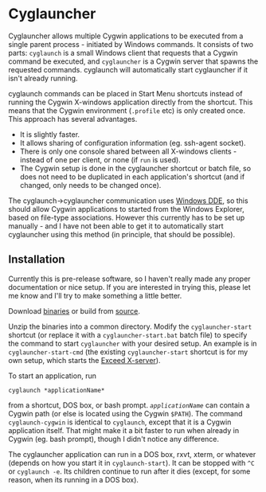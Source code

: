 Cyglauncher
===========

Cyglauncher allows multiple Cygwin applications to be executed from a single
parent process - initiated by Windows commands. It consists of two parts:
`cyglaunch` is a small Windows client that requests that a Cygwin
command be executed, and `cyglauncher` is a Cygwin server that
spawns the requested commands. cyglaunch will automatically start cyglauncher
if it isn't already running.

cyglaunch commands can be placed in Start Menu shortcuts instead of running
the Cygwin X-windows application directly from the shortcut.
This means that the Cygwin environment (`.profile` etc) is only created once.
This approach has several advantages.

  - It is slightly faster.
  - It allows sharing of configuration information (eg. ssh-agent socket).
  - There is only one console shared between all X-windows clients -
instead of one per client, or none (if `run` is used).
  - The Cygwin setup is done in the cyglauncher shortcut or batch file, so
does not need to be duplicated in each application's shortcut
(and if changed, only needs to be changed once).

The cyglaunch&#8594;cyglauncher communication uses [Windows DDE](http://msdn.microsoft.com/library/en-us/winui/winui/windowsuserinterface/dataexchange/dynamicdataexchangemanagementlibrary.asp"),
so this should allow Cygwin applications to started from the Windows Explorer,
based on file-type associations. However this currently has to be set up
manually - and I have not been able to get it to automatically start
cyglauncher using this method (in principle, that should be possible).

## Installation

Currently this is pre-release software, so I haven't really made any proper
documentation or nice setup. If you are interested in trying this, please
let me know and I'll try to make something a little better.

Download [binaries](https://hepunx.rl.ac.uk/~adye/software/cygwin/cyglauncher.zip) or build from [source](https://github.com/timadye/cyglauncher).

Unzip the binaries into a common directory. Modify the `cyglauncher-start`
shortcut (or replace it with a `cyglauncher-start.bat` batch file)
to specify the command to start `cyglauncher` with your desired setup.
An example is in `cyglauncher-start-cmd` (the existing `cyglauncher-start`
shortcut is for my own setup, which starts
the [Exceed X-server](http://connectivity.hummingbird.com/products/nc/exceed/)).

To start an application, run

```
cyglaunch *applicationName*
```

from a shortcut, DOS box, or bash prompt.
*`applicationName`* can contain a Cygwin path (or else is located using the Cygwin `$PATH`).
The command `cyglaunch-cygwin` is identical to `cyglaunch`,
except that it is a Cygwin application itself.
That might make it a bit faster to run when already in Cygwin (eg. bash prompt), though
I didn't notice any difference.

The cyglauncher application can run in a DOS box, rxvt, xterm, or whatever
(depends on how you start it in `cyglaunch-start`).
It can be stopped with `^C` or `cyglaunch -e`.
Its children continue to run after it dies (except, for some reason, when its running
in a DOS box).
